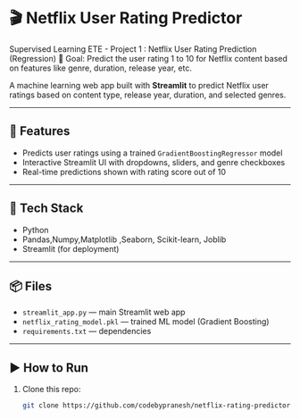 # 🎬 Netflix User Rating Predictor

Supervised Learning ETE -
Project 1 : 
Netflix User Rating Prediction (Regression)
🎯 Goal:
Predict the user rating 1 to 10 for Netflix content based on features like genre, duration, release year, etc.

A machine learning web app built with **Streamlit** to predict Netflix user ratings based on content type, release year, duration, and selected genres.

---

## 🚀 Features

- Predicts user ratings using a trained `GradientBoostingRegressor` model
- Interactive Streamlit UI with dropdowns, sliders, and genre checkboxes
- Real-time predictions shown with rating score out of 10

---

## 🧠 Tech Stack

- Python
- Pandas,Numpy,Matplotlib ,Seaborn, Scikit-learn, Joblib
- Streamlit (for deployment)

---

## 📦 Files

- `streamlit_app.py` — main Streamlit web app
- `netflix_rating_model.pkl` — trained ML model (Gradient Boosting)
- `requirements.txt` — dependencies

---

## ▶️ How to Run

1. Clone this repo:
   ```bash
   git clone https://github.com/codebypranesh/netflix-rating-predictor.git

